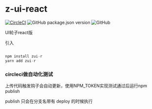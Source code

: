 # z-ui-react
[![CircleCI](https://circleci.com/gh/Ice-cor/z-ui-react.svg?style=svg)](https://circleci.com/gh/Ice-cor/z-ui-react)
![GitHub package.json version](https://img.shields.io/github/package-json/v/Ice-cor/z-ui-react)
![GitHub](https://img.shields.io/github/license/Ice-cor/z-ui-react)


UI轮子react版

引入

```javascript

npm install zui-r
yarn add zui-r

```

### circleci做自动化测试

上传代码触发钩子会自动更新，使用NPM_TOKEN实现测试通过后运行npm publish

publish 只会在分支名带有 deploy 的时候执行

